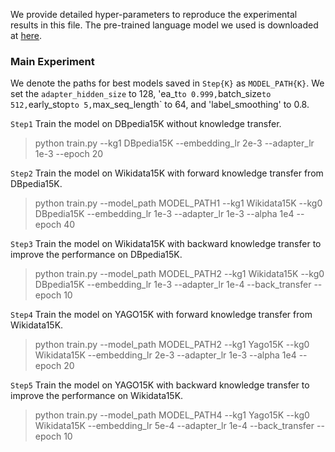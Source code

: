 We provide detailed hyper-parameters to reproduce the experimental results in this file.
The pre-trained language model we used is downloaded at [here](https://huggingface.co/bert-base-cased/tree/main).

### Main Experiment
We denote the paths for best models saved in `Step{K}` as `MODEL_PATH{K}`.
We set the `adapter_hidden_size` to 128, 'ea_t` to 0.999, `batch_size` to 512, `early_stop` to 5, `max_seq_length` to 64, and 'label_smoothing' to 0.8.

`Step1` Train the model on DBpedia15K without knowledge transfer.
> python train.py --kg1 DBpedia15K --embedding_lr 2e-3 --adapter_lr 1e-3 --epoch 20

`Step2` Train the model on Wikidata15K with forward knowledge transfer from DBpedia15K.
> python train.py --model_path MODEL_PATH1 --kg1 Wikidata15K --kg0 DBpedia15K --embedding_lr 1e-3 --adapter_lr 1e-3 --alpha 1e4 --epoch 40

`Step3` Train the model on Wikidata15K with backward knowledge transfer to improve the performance on DBpedia15K.
> python train.py --model_path MODEL_PATH2 --kg1 Wikidata15K --kg0 DBpedia15K --embedding_lr 1e-3 --adapter_lr 1e-4 --back_transfer --epoch 10

`Step4` Train the model on YAGO15K with forward knowledge transfer from Wikidata15K.
> python train.py --model_path MODEL_PATH2 --kg1 Yago15K --kg0 Wikidata15K --embedding_lr 2e-3 --adapter_lr 1e-3 --alpha 1e4 --epoch 20

`Step5` Train the model on YAGO15K with backward knowledge transfer to improve the performance on Wikidata15K.
> python train.py --model_path MODEL_PATH4 --kg1 Yago15K --kg0 Wikidata15K --embedding_lr 5e-4 --adapter_lr 1e-4 --back_transfer --epoch 10 

